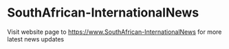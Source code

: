 # SouthAfrican-InternationalNews
Visit website page to https://www.SouthAfrican-InternationalNews for more latest news updates 
